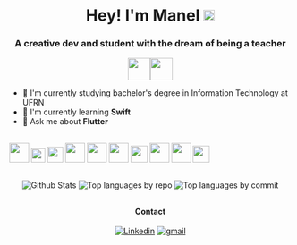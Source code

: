 <h1 align="center">Hey! I'm Manel <img src="https://media.giphy.com/media/hvRJCLFzcasrR4ia7z/giphy.gif" width="20px"> </h1>
<h3 align="center">A creative dev and student with the dream of being a teacher</h3>

<p align="center"> <img src="https://www.vectorlogo.zone/logos/linux/linux-icon.svg" width="40px"><img src="https://www.vectorlogo.zone/logos/ubuntu/ubuntu-icon.svg" width="40px"></p>

-   🔭 I'm currently studying bachelor's degree in Information Technology at UFRN
-   🌱 I'm currently learning **Swift**
-   💬 Ask me about **Flutter**

##

<img src="https://seeklogo.com/images/D/dart-logo-FDA1939EC4-seeklogo.com.png" width="35px"> <img src="https://seeklogo.com/images/F/firebase-logo-402F407EE0-seeklogo.com.png" width="25px"> <img src="https://seeklogo.com/images/F/flutter-logo-5086DD11C5-seeklogo.com.png" width="28px"> <img src="https://seeklogo.com/images/T/typescript-logo-B29A3F462D-seeklogo.com.png" width="35px"> <img src="https://seeklogo.com/images/S/spring-logo-9A2BC78AAF-seeklogo.com.png" width="35px"> <img src="https://seeklogo.com/images/G/git-logo-CD8D6F1C09-seeklogo.com.png" width="35px"> <img src="https://seeklogo.com/images/A/android-studio-logo-1EE788C6EC-seeklogo.com.png" width="30px"> <img src="https://seeklogo.com/images/V/visual-studio-code-logo-449D71944F-seeklogo.com.png" width="35px"> <img src="https://seeklogo.com/images/I/intellij-idea-logo-F0395EF783-seeklogo.com.png" width="35px"> <img src="https://seeklogo.com/images/V/vim-logo-A3E02B1F74-seeklogo.com.png" width="30px">

##

<div align="center">

![Github Stats](http://github-profile-summary-cards.vercel.app/api/cards/profile-details?username=manuelzzz&theme=github_dark)
![Top languages by repo](http://github-profile-summary-cards.vercel.app/api/cards/repos-per-language?username=manuelzzz&theme=github_dark) ![Top languages by commit](http://github-profile-summary-cards.vercel.app/api/cards/most-commit-language?username=manuelzzz&theme=github_dark)

##

#### Contact

[![Linkedin](https://img.shields.io/badge/LinkedIn-0077B5?style=for-the-badge&logo=linkedin&logoColor=white)](https://www.linkedin.com/in/manelll/) [![gmail](https://img.shields.io/badge/Gmail-D14836?style=for-the-badge&logo=gmail&logoColor=white)](mailto:testando.apps.manel@gmail.com)

</div>
